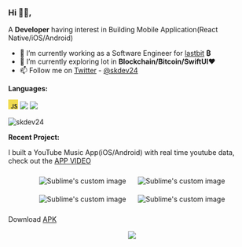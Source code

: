 ### Hi 👋🏼,
A **Developer** having interest in Building Mobile Application(React Native/iOS/Android)
- 🔭 I’m currently working as a Software Engineer for [lastbit](https://lastbit.io/about/) **₿**
- 🌱 I’m currently exploring lot in **Blockchain/Bitcoin/SwiftUI❤️**
- 📫 Follow me on [Twitter](https://twitter.com/Kdev24S) - [@skdev24](https://twitter.com/Kdev24S)

**Languages:**  

<code><img height="20" src="https://raw.githubusercontent.com/github/explore/80688e429a7d4ef2fca1e82350fe8e3517d3494d/topics/javascript/javascript.png"></code>
<code><img height="20" src="https://reactnative.dev/img/header_logo.svg"></code>
<code><img height="20" src="https://developer.apple.com/assets/elements/icons/swift/swift-64x64_2x.png"></code>
<p><img src="https://github-readme-stats.vercel.app/api/top-langs?username=skdev24&show_icons=true&locale=en&theme=midnight-purple" alt="skdev24" /></p>


**Recent Project:**  

I built a YouTube Music App(iOS/Android) with real time youtube data, check out the [APP VIDEO](https://www.youtube.com/watch?v=8m2k4xWajVY)

<p align="center">
  <img src="https://user-images.githubusercontent.com/16745006/94339702-79a57100-0019-11eb-8381-847de6d62ee5.PNG" alt="Sublime's custom image" height="320" style="padding: 10px;" loading="lazy"/>
  <img src="https://user-images.githubusercontent.com/16745006/98437538-f6dbff80-2108-11eb-856f-0eac8ac11751.PNG" alt="Sublime's custom image" height="320" style="padding: 10px;" loading="lazy"/>
  <img src="https://user-images.githubusercontent.com/16745006/98437537-f5aad280-2108-11eb-9bea-abf6fdaf28ad.PNG" alt="Sublime's custom image" height="320" style="padding: 10px;" loading="lazy"/>
  <img src="https://user-images.githubusercontent.com/16745006/98437533-ee83c480-2108-11eb-99f6-7a8110b3eed1.PNG" alt="Sublime's custom image" height="320" style="padding: 10px;" loading="lazy"/>
</p>

Download [APK](https://drive.google.com/file/d/11n0A21xNPVTTwj_RhqVAB3yDU1ZUA5ov/view?usp=sharing)


<p align="center">
  <img align='center' src="https://visitor-badge.laobi.icu/badge?page_id=skdev24.visitor-badge">
</p>

